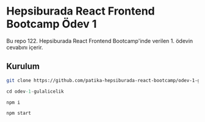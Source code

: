 # Hepsiburada React Frontend Bootcamp Ödev 1

Bu repo 122. Hepsiburada React Frontend Bootcamp'inde verilen 1. ödevin cevabını içerir.

## Kurulum

```sh
git clone https://github.com/patika-hepsiburada-react-bootcamp/odev-1-gulalicelik.git
```

```s
cd odev-1-gulalicelik
```
```sh
npm i
```
```sh
npm start
```
